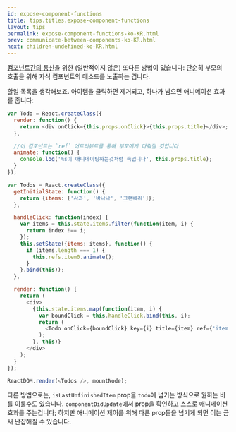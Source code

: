 ```yaml
---
id: expose-component-functions
title: tips.titles.expose-component-functions
layout: tips
permalink: expose-component-functions-ko-KR.html
prev: communicate-between-components-ko-KR.html
next: children-undefined-ko-KR.html
---
```


[컴포넌트간의 통신](/react/tips/communicate-between-components-ko-KR.html)을 위한 (일반적이지 않은) 또다른 방법이 있습니다: 단순히 부모의 호출을 위해 자식 컴포넌트의 메소드를 노출하는 겁니다. 

할일 목록을 생각해보죠. 아이템을 클릭하면 제거되고, 하나가 남으면 애니메이션 효과를 줍니다:

```js
var Todo = React.createClass({
  render: function() {
    return <div onClick={this.props.onClick}>{this.props.title}</div>;
  },

  //이 컴포넌트는 `ref` 어트리뷰트를 통해 부모에게 다뤄질 것입니다
  animate: function() {
    console.log('%s이 애니메이팅하는것처럼 속입니다', this.props.title);
  }
});

var Todos = React.createClass({
  getInitialState: function() {
    return {items: ['사과', '바나나', '크랜베리']};
  },

  handleClick: function(index) {
    var items = this.state.items.filter(function(item, i) {
      return index !== i;
    });
    this.setState({items: items}, function() {
      if (items.length === 1) {
        this.refs.item0.animate();
      }
    }.bind(this));
  },

  render: function() {
    return (
      <div>
        {this.state.items.map(function(item, i) {
          var boundClick = this.handleClick.bind(this, i);
          return (
            <Todo onClick={boundClick} key={i} title={item} ref={'item' + i} />
          );
        }, this)}
      </div>
    );
  }
});

ReactDOM.render(<Todos />, mountNode);
```

다른 방법으로는, `isLastUnfinishedItem` prop을 `todo`에 넘기는 방식으로 원하는 바를 이룰수도 있습니다. `componentDidUpdate`에서 prop을 확인하고 스스로 애니메이션 효과를 주는겁니다; 하지만 애니메이션 제어를 위해 다른 prop들을 넘기게 되면 이는 금새 난잡해질 수 있습니다.
